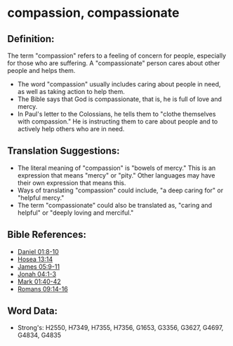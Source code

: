 # compassion, compassionate #

## Definition: ##

The term "compassion" refers to a feeling of concern for people, especially for those who are suffering. A "compassionate" person cares about other people and helps them.

* The word "compassion" usually includes caring about people in need, as well as taking action to help them.  
* The Bible says that God is compassionate, that is, he is full of love and mercy.
* In Paul's letter to the Colossians, he tells them to "clothe themselves with compassion." He is instructing them to care about people and to actively help others who are in need.
  
## Translation Suggestions: ##

* The literal meaning of "compassion" is "bowels of mercy." This is an expression that means "mercy" or  "pity." Other languages may have their own expression that means this.
* Ways of translating "compassion" could include, "a deep caring for" or "helpful mercy."
* The term "compassionate" could also be translated as, "caring and helpful" or "deeply loving and merciful."

## Bible References: ##

* [Daniel 01:8-10](rc://en/tn/help/dan/01/08)
* [Hosea 13:14](rc://en/tn/help/hos/13/14)
* [James 05:9-11](rc://en/tn/help/jas/05/09)
* [Jonah 04:1-3](rc://en/tn/help/jon/04/01)
* [Mark 01:40-42](rc://en/tn/help/mrk/01/40)
* [Romans 09:14-16](rc://en/tn/help/rom/09/14)

## Word Data: ##

* Strong's: H2550, H7349, H7355, H7356, G1653, G3356, G3627, G4697, G4834, G4835
